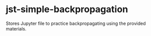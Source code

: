 # jst-simple-backpropagation
Stores Jupyter file to practice backpropagating using the provided materials.
